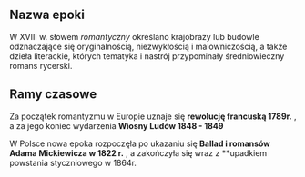 ## Nazwa epoki

W XVIII w. słowem *romantyczny* określano krajobrazy lub budowle odznaczające się oryginalnością, niezwykłością i malowniczością, a także dzieła literackie, których tematyka i nastrój przypominały średniowieczny romans rycerski.

## Ramy czasowe

Za początek romantyzmu w Europie uznaje się 
	**rewolucję francuską 1789r.**
, a za jego koniec wydarzenia
	**Wiosny Ludów 1848 - 1849**

W Polsce nowa epoka rozpoczęła po ukazaniu się 
	**Ballad i romansów Adama Mickiewicza w 1822 r.**
, a zakończyła się wraz z 
	**upadkiem powstania styczniowego w 1864r.
